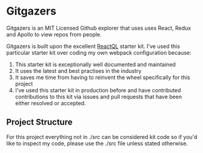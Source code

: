 
# Gitgazers

Gitgazers is an MIT Licensed Github explorer that uses uses React, Redux and Apollo to view repos from people.

Gitgazers is built upon the excellent [ReactQL](https://reactql.org/) starter kit. I've used this particular starter kit over coding my own webpack configuration because:

1. This starter kit is exceptionally well documented and maintained
2. It uses the latest and best practises in the industry
3. It saves me time from having to reinvent the wheel specifically for this project
4. I've used this starter kit in production before and have contributed contributions to this kit via issues and pull requests that have been either resolved or accepted.


## Project Structure

For this project everything not in ./src can be considered kit code so if you'd like to inspect my code, please use the ./src file unless stated otherwise.